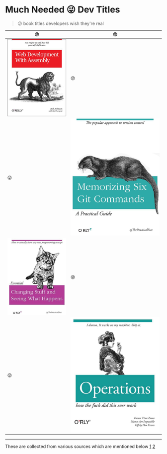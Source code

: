 ﻿# Much Needed 😜 Dev Titles

> 😜 book titles developers wish they're real

😜 | 😜
---|---
![](img/dev%20(3).jpg) | 😜
😜 | ![](img/dev%20(1).jpg)
![](img/dev%20(5).jpg) | 😜
😜 | ![](img/dev%20(8).jpg)

---

These are collected from various sources which are mentioned below 
[1](https://www.facebook.com/photo.php?fbid=10155591079077043)
[2](https://www.facebook.com/pg/thepracticaldev/photos/)
